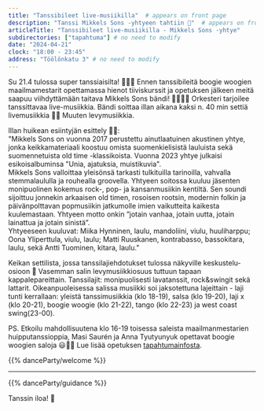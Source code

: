 ```yaml
---
title: "Tanssibileet live-musiikilla"  # appears on front page
description: "Tanssi Mikkels Sons -yhtyeen tahtiin 🎉"  # appears on front page
articleTitle: "Tanssibileet live-musiikilla - Mikkels Sons -yhtye"
subdirectories: ["tapahtuma"] # no need to modify
date: "2024-04-21"
clock: "18:00 - 23:45"
address: "Töölönkatu 3" # no need to modify
---
```


Su 21.4 tulossa super tanssiaisilta! 🎉💃🕺 Ennen tanssibileitä boogie woogien maailmamestarit opettamassa hienot tiiviskurssit ja opetuksen jälkeen meitä saapuu viihdyttämään taitava Mikkels Sons bändi! 🎷🎺🎸🎼 Orkesteri tarjoilee tanssittavaa live-musiikkia. Bändi soittaa illan aikana kaksi n. 40 min settiä livemusiikkia 🎷🎺 Muuten levymusiikkia.

Illan huikean esiintyjän esittely 🎸🎼:  
"Mikkels Sons on vuonna 2017 perustettu ainutlaatuinen akustinen yhtye, jonka keikkamateriaali koostuu omista suomenkielisistä lauluista sekä suomennetuista old time -klassikoista. Vuonna 2023 yhtye julkaisi esikoisalbuminsa "Unia, ajatuksia, muistikuvia".  
Mikkels Sons valloittaa yleisönsä tarkasti tulkituilla tarinoilla, vahvalla stemmalaululla ja rouhealla groovella. Yhtyeen soitossa kuuluu jäsenten monipuolinen kokemus rock-, pop- ja kansanmusiikin kentiltä. Sen soundi sijoittuu jonnekin arkaaisen old timen, rosoisen rootsin, modernin folkin ja päivänpolttavan popmusiikin jatkumolle imien vaikutteita kaikesta kuulemastaan. Yhtyeen motto onkin ”jotain vanhaa, jotain uutta, jotain lainattua ja jotain sinistä”.  
Yhtyeeseen kuuluvat: Miika Hynninen, laulu, mandoliini, viulu, huuliharppu; Oona Yliperttula, viulu, laulu; Matti Ruuskanen, kontrabasso, bassokitara, laulu, sekä Antti Tuominen, kitara, laulu."

Keikan settilista, jossa tanssilajiehdotukset tulossa näkyville keskustelu-osioon 🎼 Vasemman salin levymusiikkiosuus tuttuun tapaan kappalepareittain. Tanssilajit: monipuolisesti lavatanssit, rock&swingit sekä lattarit. Oikeanpuoleisessa salissa musiikki soi jaksotettuna lajeittain - laji tunti kerrallaan: yleistä tanssimusiikkia (klo 18-19), salsa (klo 19-20), laji x (klo 20-21), boogie woogie (klo 21-22), tango (klo 22-23) ja west coast swing(23-00).

PS. Etkoilu mahdollisuutena klo 16-19 toisessa saleista maailmanmestarien huipputanssioppia, Masi Saurén ja Anna Tyutyunyuk opettavat boogie woogien saloja 😃💃🕺 Lue lisää opetuksen [tapahtumainfosta](https://tanssikerho.pohjalaiset.fi/tapahtuma/tiiviskurssit/pot-tiiviskurssit-240421/).

{{% danceParty/welcome %}}

---

{{% danceParty/guidance %}}

Tanssin iloa! 🙂
